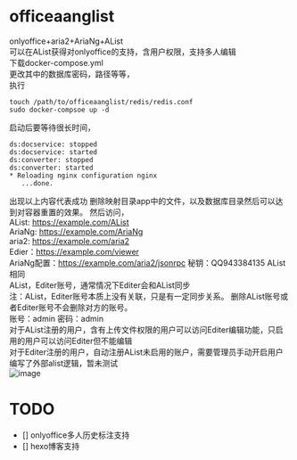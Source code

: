 # officeaanglist
onlyoffice+aria2+AriaNg+AList  
可以在AList获得对onlyoffice的支持，含用户权限，支持多人编辑  
下载docker-compose.yml  
更改其中的数据库密码，路径等等，   
执行  
```
touch /path/to/officeaanglist/redis/redis.conf
sudo docker-compsoe up -d
```   
启动后要等待很长时间，  
```   
ds:docservice: stopped  
ds:docservice: started  
ds:converter: stopped  
ds:converter: started  
* Reloading nginx configuration nginx  
   ...done.  
```  
出现以上内容代表成功
删除映射目录app中的文件，以及数据库目录然后可以达到对容器重置的效果。
然后访问，  
AList: https://example.com/AList  
AriaNg: https://example.com/AriaNg  
aria2: https://example.com/aria2  
Edier：https://example.com/viewer  
AriaNg配置：https://example.com/aria2/jsonrpc  秘钥：QQ943384135
AList相同  
AList，Editer账号，通常情况下Editer会和AList同步  
注：AList，Editer账号本质上没有关联，只是有一定同步关系。
删除AList账号或者Editer账号不会删除对方的账号。  
账号：admin
密码：admin  
对于AList注册的用户，含有上传文件权限的用户可以访问Editer编辑功能，只启用的用户可以访问Editer但不能编辑  
对于Editer注册的用户，自动注册AList未启用的账户，需要管理员手动开启用户
编写了外部alist逻辑，暂未测试  
![image](https://github.com/alist-org/alist/assets/96775034/30eb1b28-bd80-41ca-965b-9fff6e37cfe3)  
# TODO  
- [] onlyoffice多人历史标注支持  
- [] hexo博客支持    

